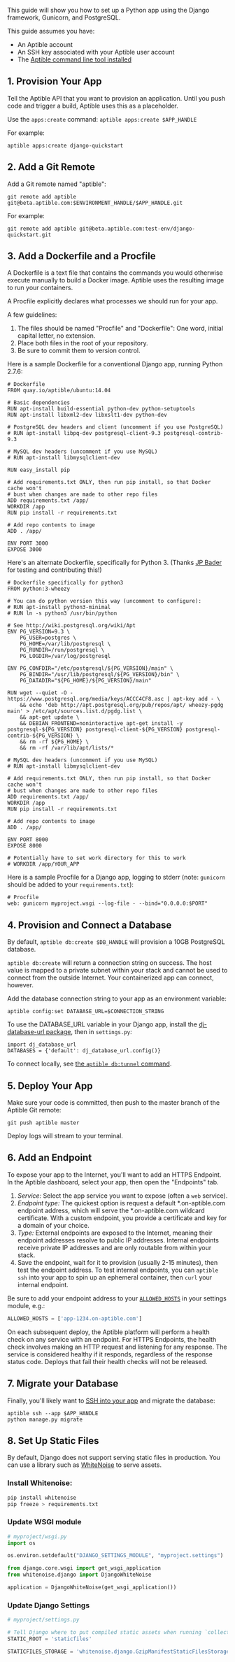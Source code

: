 This guide will show you how to set up a Python app using the Django framework, Gunicorn, and PostgreSQL.

This guide assumes you have:

- An Aptible account
- An SSH key associated with your Aptible user account
- The [Aptible command line tool installed](/support/topics/cli/how-to-install-cli)

## 1. Provision Your App

Tell the Aptible API that you want to provision an application. Until you push code and trigger a build, Aptible uses this as a placeholder.

Use the `apps:create` command: `aptible apps:create $APP_HANDLE`

For example:

    aptible apps:create django-quickstart

## 2. Add a Git Remote

Add a Git remote named "aptible":

    git remote add aptible git@beta.aptible.com:$ENVIRONMENT_HANDLE/$APP_HANDLE.git

For example:

    git remote add aptible git@beta.aptible.com:test-env/django-quickstart.git

## 3. Add a Dockerfile and a Procfile

A Dockerfile is a text file that contains the commands you would otherwise execute manually to build a Docker image. Aptible uses the resulting image to run your containers.

A Procfile explicitly declares what processes we should run for your app.

A few guidelines:

1. The files should be named "Procfile" and "Dockerfile": One word, initial capital letter, no extension.
2. Place both files in the root of your repository.
3. Be sure to commit them to version control.

Here is a sample Dockerfile for a conventional Django app, running Python 2.7.6:

    # Dockerfile
    FROM quay.io/aptible/ubuntu:14.04

    # Basic dependencies
    RUN apt-install build-essential python-dev python-setuptools
    RUN apt-install libxml2-dev libxslt1-dev python-dev

    # PostgreSQL dev headers and client (uncomment if you use PostgreSQL)
    # RUN apt-install libpq-dev postgresql-client-9.3 postgresql-contrib-9.3

    # MySQL dev headers (uncomment if you use MySQL)
    # RUN apt-install libmysqlclient-dev

    RUN easy_install pip

    # Add requirements.txt ONLY, then run pip install, so that Docker cache won't
    # bust when changes are made to other repo files
    ADD requirements.txt /app/
    WORKDIR /app
    RUN pip install -r requirements.txt

    # Add repo contents to image
    ADD . /app/

    ENV PORT 3000
    EXPOSE 3000

Here's an alternate Dockerfile, specifically for Python 3. (Thanks [JP Bader](https://github.com/lordB8r) for testing and contributing this!)

    # Dockerfile specifically for python3
    FROM python:3-wheezy

    # You can do python version this way (uncomment to configure):
    # RUN apt-install python3-minimal
    # RUN ln -s python3 /usr/bin/python

    # See http://wiki.postgresql.org/wiki/Apt
    ENV PG_VERSION=9.3 \
        PG_USER=postgres \
        PG_HOME=/var/lib/postgresql \
        PG_RUNDIR=/run/postgresql \
        PG_LOGDIR=/var/log/postgresql

    ENV PG_CONFDIR="/etc/postgresql/${PG_VERSION}/main" \
        PG_BINDIR="/usr/lib/postgresql/${PG_VERSION}/bin" \
        PG_DATADIR="${PG_HOME}/${PG_VERSION}/main"

    RUN wget --quiet -O - https://www.postgresql.org/media/keys/ACCC4CF8.asc | apt-key add - \
        && echo 'deb http://apt.postgresql.org/pub/repos/apt/ wheezy-pgdg main' > /etc/apt/sources.list.d/pgdg.list \
        && apt-get update \
        && DEBIAN_FRONTEND=noninteractive apt-get install -y postgresql-${PG_VERSION} postgresql-client-${PG_VERSION} postgresql-contrib-${PG_VERSION} \
        && rm -rf ${PG_HOME} \
        && rm -rf /var/lib/apt/lists/*

    # MySQL dev headers (uncomment if you use MySQL)
    # RUN apt-install libmysqlclient-dev

    # Add requirements.txt ONLY, then run pip install, so that Docker cache won't
    # bust when changes are made to other repo files
    ADD requirements.txt /app/
    WORKDIR /app
    RUN pip install -r requirements.txt

    # Add repo contents to image
    ADD . /app/

    ENV PORT 8000
    EXPOSE 8000

    # Potentially have to set work directory for this to work
    # WORKDIR /app/YOUR_APP


Here is a sample Procfile for a Django app, logging to stderr (note: `gunicorn` should be added to your `requirements.txt`):

    # Procfile
    web: gunicorn myproject.wsgi --log-file - --bind="0.0.0.0:$PORT"

## 4. Provision and Connect a Database

By default, `aptible db:create $DB_HANDLE` will provision a 10GB PostgreSQL database.

`aptible db:create` will return a connection string on success. The host value is mapped to a private subnet within your stack and cannot be used to connect from the outside Internet. Your containerized app can connect, however.

Add the database connection string to your app as an environment variable:

    aptible config:set DATABASE_URL=$CONNECTION_STRING

To use the DATABASE_URL variable in your Django app, install the [dj-database-url package](https://warehouse.python.org/project/dj-database-url/), then in `settings.py`:

    import dj_database_url
    DATABASES = {'default': dj_database_url.config()}

To connect locally, see [the `aptible db:tunnel` command](/support/topics/cli/how-to-connect-to-database-from-outside/).

## 5. Deploy Your App

Make sure your code is committed, then push to the master branch of the Aptible Git remote:

    git push aptible master

Deploy logs will stream to your terminal.

## 6. Add an Endpoint

To expose your app to the Internet, you'll want to add an HTTPS Endpoint. In the Aptible dashboard, select your app, then open the "Endpoints" tab.

1. *Service:* Select the app service you want to expose (often a `web` service).
2. *Endpoint type:* The quickest option is request a default *.on-aptible.com endpoint address, which will serve the *.on-aptible.com wildcard certificate. With a custom endpoint, you provide a certificate and key for a domain of your choice.
3. *Type:* External endpoints are exposed to the Internet, meaning their endpoint addresses resolve to public IP addresses. Internal endpoints receive private IP addresses and are only routable from within your stack.
4. Save the endpoint, wait for it to provision (usually 2-15 minutes), then test the endpoint address. To test internal endpoints, you can `aptible ssh`
 into your app to spin up an ephemeral container, then `curl` your internal endpoint.

Be sure to add your endpoint address to your [`ALLOWED_HOSTS`](https://docs.djangoproject.com/en/1.8/ref/settings/#allowed-hosts) in your settings module, e.g.:

```python
ALLOWED_HOSTS = ['app-1234.on-aptible.com']
```

On each subsequent deploy, the Aptible platform will perform a health check on any service with an endpoint. For HTTPS Endpoints, the health check involves making an HTTP request and listening for any response. The service is considered healthy if it responds, regardless of the response status code. Deploys that fail their health checks will not be released.

## 7. Migrate your Database

Finally, you'll likely want to [SSH into your app](/support/topics/cli/how-to-ssh-into-app/) and migrate the database:

    aptible ssh --app $APP_HANDLE
    python manage.py migrate

## 8. Set Up Static Files

By default, Django does not support serving static files in production. You can use a library such as [WhiteNoise](https://warehouse.python.org/project/whitenoise/) to serve assets.

### Install Whitenoise:

```bash
pip install whitenoise
pip freeze > requirements.txt
```

### Update WSGI module

```python
# myproject/wsgi.py
import os

os.environ.setdefault("DJANGO_SETTINGS_MODULE", "myproject.settings")

from django.core.wsgi import get_wsgi_application
from whitenoise.django import DjangoWhiteNoise

application = DjangoWhiteNoise(get_wsgi_application())
```

### Update Django Settings

```python
# myproject/settings.py

# Tell Django where to put compiled static assets when running `collectstatic`
STATIC_ROOT = 'staticfiles'

STATICFILES_STORAGE = 'whitenoise.django.GzipManifestStaticFilesStorage'
```
